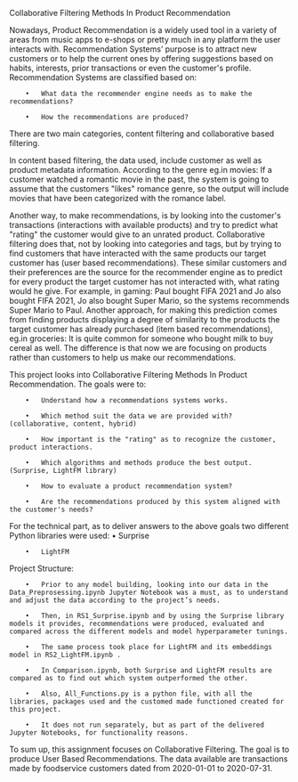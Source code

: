 Collaborative Filtering Methods In Product Recommendation

Nowadays, Product Recommendation is a widely used tool in a variety of areas from music apps to e-shops or pretty much in any platform the user interacts with. Recommendation Systems’ purpose is to attract new customers or to help the current ones by offering suggestions based on habits, interests, prior transactions or even the customer's profile. 
Recommendation Systems are classified based on: 

		•	What data the recommender engine needs as to make the recommendations?

		•	How the recommendations are produced?

There are two main categories, content filtering and collaborative based filtering.

In content based filtering, the data used, include customer as well as product metadata information. According to the genre eg.in movies: If a customer watched a romantic movie in the past, the system is going to assume that the customers "likes" romance genre, so the output will include movies that have been categorized with the romance label.

Another way, to make recommendations, is by looking into the customer's transactions (interactions with available products) and try to predict what "rating" the customer would give to an unrated product. Collaborative filtering does that, not by looking into categories and tags, but by trying to find customers that have interacted with the same products our target customer has (user based recommendations). These similar customers and their preferences are the source for the recommender engine as to predict for every product the target customer has not interacted with, what rating would he give. For example, in gaming: Paul bought FIFA 2021 and Jo also bought FIFA 2021, Jo also bought Super Mario, so the systems recommends Super Mario to Paul. 
Another approach, for making this prediction comes from finding products displaying a degree of similarity to the products the target customer has already purchased (item based recommendations), eg.in groceries: It is quite common for someone who bought milk to buy cereal as well. The difference is that now we are focusing on products rather than customers to help us make our recommendations.






This project looks into Collaborative Filtering Methods In Product Recommendation.
The goals were to:

		•	Understand how a recommendations systems works.

		•	Which method suit the data we are provided with? (collaborative, content, hybrid)

		•	How important is the "rating" as to recognize the customer, product interactions.

		•	Which algorithms and methods produce the best output. (Surprise, LightFM library)

		•	How to evaluate a product recommendation system? 

		•	Are the recommendations produced by this system aligned with the customer's needs?

For the technical part, as to deliver answers to the above goals two different Python libraries were used:
		•	Surprise
		
		•	LightFM


Project Structure:

		•	Prior to any model building, looking into our data in the Data_Preprosessing.ipynb Jupyter Notebook was a must, as to understand and adjust the data according to the project’s needs.

		•	Then, in RS1_Surprise.ipynb and by using the Surprise library models it provides, recommendations were produced, evaluated and compared across the different models and model hyperparameter tunings.

		•	The same process took place for LightFM and its embeddings model in RS2_LightFM.ipynb . 

		•	In Comparison.ipynb, both Surprise and LightFM results are compared as to find out which system outperformed the other.

		•	Also, All_Functions.py is a python file, with all the libraries, packages used and the customed made functioned created for this project.

		•	It does not run separately, but as part of the delivered Jupyter Notebooks, for functionality reasons.

To sum up, this assignment focuses on Collaborative Filtering. The goal is to produce User Based Recommendations. The data available are transactions made by foodservice customers dated from 2020-01-01 to 2020-07-31.



